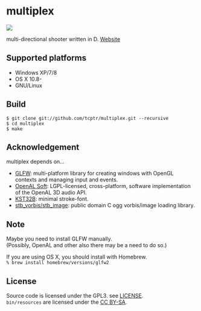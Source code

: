 multiplex
=========

![](http://tcptr.github.io/images/multiplex_4.png)

multi-directional shooter written in D. [Website](http://tcptr.github.io/multiplex)

## Supported platforms

* Windows XP/7/8
* OS X 10.8-
* GNU/Linux

## Build

```
$ git clone git://github.com/tcptr/multiplex.git --recursive
$ cd multiplex
$ make
```

## Acknowledgement

multiplex depends on...

* [GLFW](http://www.glfw.org/): multi-platform library for creating windows with OpenGL contexts and managing input and events.
* [OpenAL Soft](http://kcat.strangesoft.net/openal.html): LGPL-licensed, cross-platform, software implementation of the OpenAL 3D audio API.
* [KST32B](http://www.vector.co.jp/soft/data/writing/se119277.html): minimal stroke-font.
* [stb_vorbis/stb_image](http://www.nothings.org/): public domain C ogg vorbis/image loading library.

## Note
Maybe you need to install GLFW manually.  
(Possibly, OpenAL and other also there may be a need to do so.)  

If you are using OS X, you should install with Homebrew.  
`% brew install homebrew/versions/glfw2`  

## License

Source code is licensed under the GPL3. see [LICENSE](./LICENSE).  
`bin/resources` are licensed under the [CC BY-SA](https://creativecommons.org/licenses/by-sa/3.0/).

